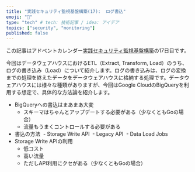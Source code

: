 ```yaml
---
title: "実践セキュリティ監視基盤構築(17):  ログ書込"
emoji: "🔎"
type: "tech" # tech: 技術記事 / idea: アイデア
topics: ["security", "monitoring"]
published: false
---
```


この記事はアドベントカレンダー[実践セキュリティ監視基盤構築](https://adventar.org/calendars/9986)の17日目です。

今回はデータウェアハウスにおけるETL（Extract, Transform, Load）のうち、ログの書き込み（Load）について紹介します。ログの書き込みは、ログの変換までの処理を終えたデータをデータウェアハウスに格納する処理です。データウェアハウスには様々な種類がありますが、今回はGoogle CloudのBigQueryを利用する想定で、具体的な方法論を紹介します。



- BigQueryへの書込はまあまあ大変
    - スキーマはちゃんとアップデートする必要がある（少なくともGoの場合）
    - 流量もうまくコントロールする必要がある
- 書込の方法
    - Storage Write API
    - Legacy API
    - Data Load Jobs
- Storage Write APIの利用
    - 低コスト
    - 高い流量
    - ただしAPI利用にクセがある（少なくともGoの場合）